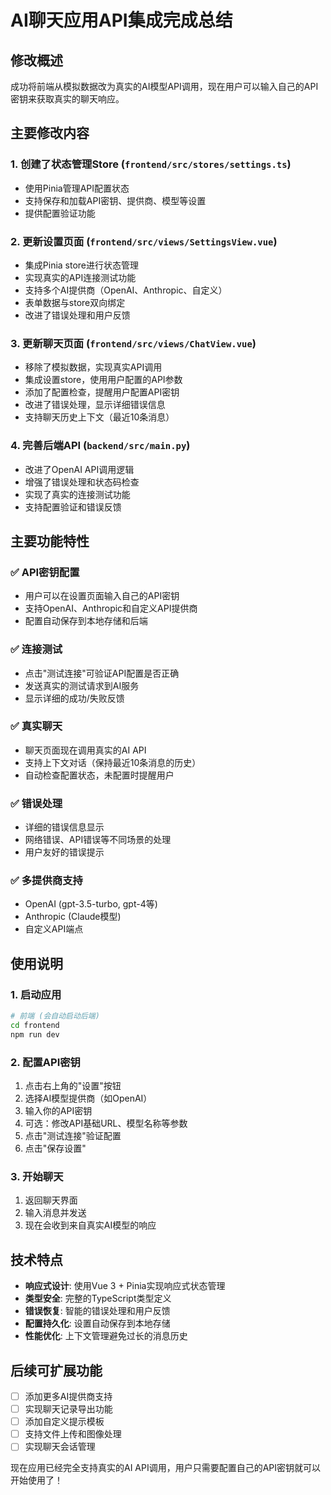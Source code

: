 # AI聊天应用API集成完成总结

## 修改概述

成功将前端从模拟数据改为真实的AI模型API调用，现在用户可以输入自己的API密钥来获取真实的聊天响应。

## 主要修改内容

### 1. 创建了状态管理Store (`frontend/src/stores/settings.ts`)
- 使用Pinia管理API配置状态
- 支持保存和加载API密钥、提供商、模型等设置
- 提供配置验证功能

### 2. 更新设置页面 (`frontend/src/views/SettingsView.vue`)
- 集成Pinia store进行状态管理
- 实现真实的API连接测试功能
- 支持多个AI提供商（OpenAI、Anthropic、自定义）
- 表单数据与store双向绑定
- 改进了错误处理和用户反馈

### 3. 更新聊天页面 (`frontend/src/views/ChatView.vue`)
- 移除了模拟数据，实现真实API调用
- 集成设置store，使用用户配置的API参数
- 添加了配置检查，提醒用户配置API密钥
- 改进了错误处理，显示详细错误信息
- 支持聊天历史上下文（最近10条消息）

### 4. 完善后端API (`backend/src/main.py`)
- 改进了OpenAI API调用逻辑
- 增强了错误处理和状态码检查
- 实现了真实的连接测试功能
- 支持配置验证和错误反馈

## 主要功能特性

### ✅ API密钥配置
- 用户可以在设置页面输入自己的API密钥
- 支持OpenAI、Anthropic和自定义API提供商
- 配置自动保存到本地存储和后端

### ✅ 连接测试
- 点击"测试连接"可验证API配置是否正确
- 发送真实的测试请求到AI服务
- 显示详细的成功/失败反馈

### ✅ 真实聊天
- 聊天页面现在调用真实的AI API
- 支持上下文对话（保持最近10条消息的历史）
- 自动检查配置状态，未配置时提醒用户

### ✅ 错误处理
- 详细的错误信息显示
- 网络错误、API错误等不同场景的处理
- 用户友好的错误提示

### ✅ 多提供商支持
- OpenAI (gpt-3.5-turbo, gpt-4等)
- Anthropic (Claude模型)
- 自定义API端点

## 使用说明

### 1. 启动应用
```bash
# 前端 (会自动启动后端)
cd frontend
npm run dev
```

### 2. 配置API密钥
1. 点击右上角的"设置"按钮
2. 选择AI模型提供商（如OpenAI）
3. 输入你的API密钥
4. 可选：修改API基础URL、模型名称等参数
5. 点击"测试连接"验证配置
6. 点击"保存设置"

### 3. 开始聊天
1. 返回聊天界面
2. 输入消息并发送
3. 现在会收到来自真实AI模型的响应

## 技术特点

- **响应式设计**: 使用Vue 3 + Pinia实现响应式状态管理
- **类型安全**: 完整的TypeScript类型定义
- **错误恢复**: 智能的错误处理和用户反馈
- **配置持久化**: 设置自动保存到本地存储
- **性能优化**: 上下文管理避免过长的消息历史

## 后续可扩展功能

- [ ] 添加更多AI提供商支持
- [ ] 实现聊天记录导出功能
- [ ] 添加自定义提示模板
- [ ] 支持文件上传和图像处理
- [ ] 实现聊天会话管理

现在应用已经完全支持真实的AI API调用，用户只需要配置自己的API密钥就可以开始使用了！